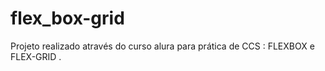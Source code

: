 # flex_box-grid
Projeto realizado através do curso alura para prática de CCS : FLEXBOX e FLEX-GRID . 
